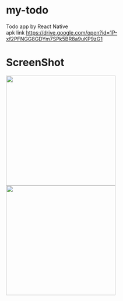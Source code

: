 # my-todo
Todo app by React Native <br />
apk link <https://drive.google.com/open?id=1P-xf2PFNGG8GDYm7SPk5BR8a9uKP9zG1>

ScreenShot
================
<img src="https://user-images.githubusercontent.com/25262474/45136135-b6f1f880-b1dd-11e8-8903-5f418ebb5727.png" width="300px"> <img src="https://user-images.githubusercontent.com/25262474/45136395-d4739200-b1de-11e8-853a-cb8ae68a4993.png" width="300px">


